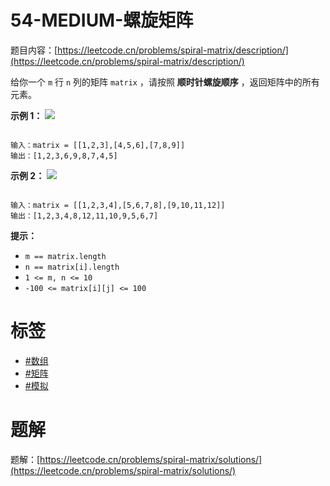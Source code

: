 # 54-MEDIUM-螺旋矩阵
题目内容：[https://leetcode.cn/problems/spiral-matrix/description/](https://leetcode.cn/problems/spiral-matrix/description/)

给你一个 `m` 行 `n` 列的矩阵 `matrix` ，请按照 **顺时针螺旋顺序** ，返回矩阵中的所有元素。

**示例 1：**
![](https://assets.leetcode.com/uploads/2020/11/13/spiral1.jpg)

```

输入：matrix = [[1,2,3],[4,5,6],[7,8,9]]
输出：[1,2,3,6,9,8,7,4,5]
```

**示例 2：**
![](https://assets.leetcode.com/uploads/2020/11/13/spiral.jpg)

```

输入：matrix = [[1,2,3,4],[5,6,7,8],[9,10,11,12]]
输出：[1,2,3,4,8,12,11,10,9,5,6,7]
```

**提示：**

* `m == matrix.length`
* `n == matrix[i].length`
* `1 <= m, n <= 10`
* `-100 <= matrix[i][j] <= 100`

# 标签
- [#数组](https://leetcode.cn/tag/array)
- [#矩阵](https://leetcode.cn/tag/matrix)
- [#模拟](https://leetcode.cn/tag/simulation)

# 题解
题解：[https://leetcode.cn/problems/spiral-matrix/solutions/](https://leetcode.cn/problems/spiral-matrix/solutions/)
